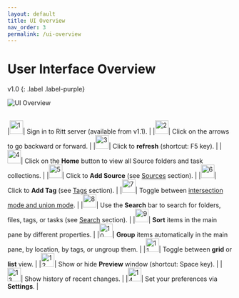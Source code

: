 ```yaml
---
layout: default
title: UI Overview
nav_order: 3
permalink: /ui-overview
---
```


# User Interface Overview
v1.0
{: .label .label-purple}

![UI Overview](../img/v1.0-PNG-UI-Overview.png)
<br/><br/>

|<img src="../img/Buttons-Master-1.png" alt="1" width="30" />| Sign in to Ritt server (available from v1.1). |
|<img src="../img/Buttons-Master-2.png" alt="2" width="30" />| Click on the arrows to go backward or forward. |
|<img src="../img/Buttons-Master-3.png" alt="3" width="30" />| Click to **refresh** (shortcut: F5 key). |
|<img src="../img/Buttons-Master-4.png" alt="4" width="30" />| Click on the **Home** button to view all Source folders and task collections. |
|<img src="../img/Buttons-Master-5.png" alt="5" width="30" />| Click to **Add Source** (see [Sources](/sources) section). |
|<img src="../img/Buttons-Master-6.png" alt="6" width="30" />| Click to **Add Tag** (see [Tags](/tags/) section). |
|<img src="../img/Buttons-Master-7.png" alt="7" width="30" />| Toggle between [intersection mode and union mode](/tags/intersection-vs-union-mode). |
|<img src="../img/Buttons-Master-8.png" alt="8" width="30" />| Use the **Search** bar to search for folders, files, tags, or tasks (see [Search](/search) section). |
|<img src="../img/Buttons-Master-9.png" alt="9" width="30" />| **Sort** items in the main pane by different properties. |
|<img src="../img/Buttons-Master-10.png" alt="10" width="30" />| **Group** items automatically in the main pane, by location, by tags, or ungroup them. |
|<img src="../img/Buttons-Master-11.png" alt="11" width="30" />| Toggle between **grid** or **list** view. |
|<img src="../img/Buttons-Master-12.png" alt="12" width="30" />| Show or hide **Preview** window (shortcut: Space key). |
|<img src="../img/Buttons-Master-13.png" alt="13" width="30" />| Show history of recent changes. |
|<img src="../img/Buttons-Master-14.png" alt="14" width="30" />| Set your preferences via **Settings**. |



